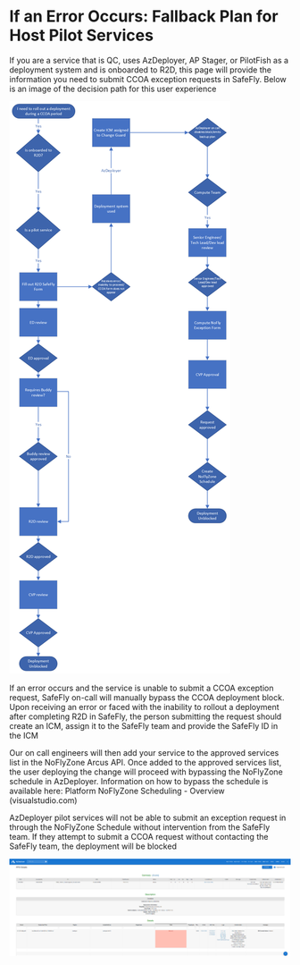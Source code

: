 # If an Error Occurs: Fallback Plan for Host Pilot Services

If you are a service that is QC, uses AzDeployer, AP Stager, or PilotFish as a deployment system and is onboarded to R2D, this page will provide the information you need to submit CCOA exception requests in SafeFly. Below is an image of the decision path for this user experience

![alt text](media/E2E_Host.png)

If an error occurs and the service is unable to submit a CCOA exception request, SafeFly on-call will manually bypass the CCOA deployment block. Upon receiving an error or faced with the inability to rollout a deployment after completing R2D in SafeFly, the person submitting the request should create an ICM, assign it to the SafeFly team and provide the SafeFly ID in the ICM

Our on call engineers will then add your service to the approved services list in the NoFlyZone Arcus API. Once added to the approved services list, the user deploying the change will proceed with bypassing the NoFlyZone schedule in AzDeployer. Information on how to bypass the schedule is available here: Platform NoFlyZone Scheduling - Overview (visualstudio.com)

AzDeployer pilot services will not be able to submit an exception request in through the NoFlyZone Schedule without intervention from the SafeFly team. If they attempt to submit a CCOA request without contacting the SafeFly team, the deployment will be blocked

![alt text](media/SF_6.png)


<!--![alt text](media/SF_.png)
![alt text](media/SF_.png)
![alt text](media/SF_.png)
![alt text](media/SF_.png) -->